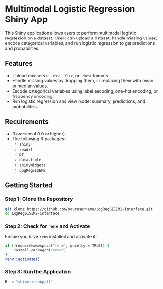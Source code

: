 # Multimodal Logistic Regression Shiny App

This Shiny application allows users to perform multimodal logistic regression on a dataset. Users can upload a dataset, handle missing values, encode categorical variables, and run logistic regression to get predictions and probabilities.

## Features

- Upload datasets in `.csv`, `.xlsx`, or `.data` formats.
- Handle missing values by dropping them, or replacing them with mean or median values.
- Encode categorical variables using label encoding, one-hot encoding, or frequency encoding.
- Run logistic regression and view model summary, predictions, and probabilities.

## Requirements

- R (version 4.0.0 or higher)
- The following R packages:
  - `shiny`
  - `readxl`
  - `DT`
  - `data.table`
  - `shinyWidgets`
  - `LogRegSISEM2`

## Getting Started

### Step 1: Clone the Repository

```sh
git clone https://github.com/yourusername/LogRegSISEM2-interface.git
cd LogRegSISEM2-interface
```
### Step 2: Check for `renv` and Activate

Ensure you have `renv` installed and activate it:

```sh
if (!requireNamespace("renv", quietly = TRUE)) {
    install.packages("renv")
}
renv::activate()
```
### Step 3: Run the Application

```sh
R -e "shiny::runApp()"
```